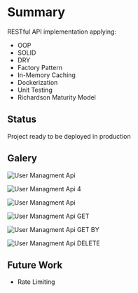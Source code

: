 # Summary
RESTful API implementation applying:

* OOP
* SOLID
* DRY
* Factory Pattern
* In-Memory Caching
* Dockerization
* Unit Testing
* Richardson Maturity Model

## Status
Project ready to be deployed in production

## Galery

![User Managment Api](https://github.com/user-attachments/assets/7b856b88-3f80-4a95-9887-771ff735a6e7)

![User Managment Api 4](https://github.com/user-attachments/assets/9a3239d4-349a-4a9a-a1e4-199726881fcf)

![User Managment Api](https://github.com/user-attachments/assets/dcaf5624-688b-4af3-ad84-f6b361d149a9)

![User Managment Api GET](https://github.com/user-attachments/assets/a907355f-bf32-4e1b-867a-588f824f1371)

![User Managment Api GET BY](https://github.com/user-attachments/assets/de272f00-88a8-41d5-b02e-c7bc4345d9ca)

![User Managment Api DELETE](https://github.com/user-attachments/assets/a691de9b-00ff-4af6-825f-62609120452e)

## Future Work
* Rate Limiting
